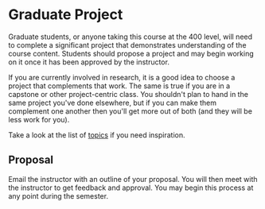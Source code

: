 # Graduate Project

Graduate students, or anyone taking this course at the 400 level, will need to
complete a significant project that demonstrates understanding of the course
content. Students should propose a project and may begin working on it once it
has been approved by the instructor.

If you are currently involved in research, it is a good idea to choose a project
that complements that work. The same is true if you are in a capstone or other
project-centric class. You shouldn't plan to hand in the same project you've
done elsewhere, but if you can make them complement one another then you'll get
more out of both (and they will be less work for you).

Take a look at the list of [topics](../topics/) if you need inspiration.

## Proposal

Email the instructor with an outline of your proposal. You will then meet with
the instructor to get feedback and approval. You may begin this process at any
point during the semester.

